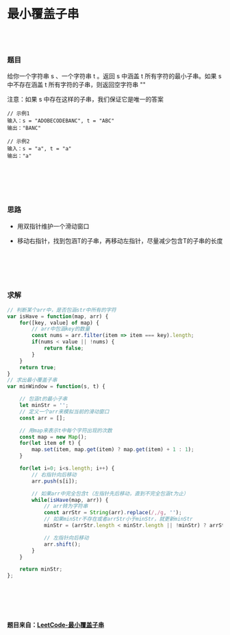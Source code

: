 # 最小覆盖子串

<br></br>

### 题目

给你一个字符串 s 、一个字符串 t 。返回 s 中涵盖 t 所有字符的最小子串。如果 s 中不存在涵盖 t 所有字符的子串，则返回空字符串 "" 

注意：如果 s 中存在这样的子串，我们保证它是唯一的答案

```
// 示例1
输入：s = "ADOBECODEBANC", t = "ABC"
输出："BANC"

// 示例2
输入：s = "a", t = "a"
输出："a"
```

<br></br>
<br></br>



### 思路

- 用双指针维护一个滑动窗口

- 移动右指针，找到包涵T的子串，再移动左指针，尽量减少包含T的子串的长度

<br></br>
<br></br>





### 求解

```javascript
// 判断某个arr中，是否包涵str中所有的字符
var isHave = function(map, arr) {
    for([key, value] of map) {
        // arr中包涵key的数量
        const nums = arr.filter(item => item === key).length;
        if(nums < value || !nums) {
            return false;
        }
    }
    return true;
}
// 求出最小覆盖子串
var minWindow = function(s, t) {

    // 包涵t的最小子串
    let minStr = '';
    // 定义一个arr来模拟当前的滑动窗口
    const arr = [];

    // 用map来表示t中每个字符出现的次数
    const map = new Map();
    for(let item of t) {
        map.set(item, map.get(item) ? map.get(item) + 1 : 1); 
    }

    for(let i=0; i<s.length; i++) {
        // 右指针向后移动
        arr.push(s[i]);

        // 如果arr中完全包含t（左指针先后移动，直到不完全包涵t为止）
        while(isHave(map, arr)) {
            // arr转为字符串
            const arrStr = String(arr).replace(/,/g, '');
            // 如果minStr不存在或者arrStr小于minStr，就更新minStr
            minStr = (arrStr.length < minStr.length || !minStr) ? arrStr : minStr;

            // 左指针向后移动
            arr.shift();
        }
    }

    return minStr;
};
```
<br></br>
<br></br>


**题目来自：[LeetCode-最小覆盖子串](https://leetcode-cn.com/problems/minimum-window-substring/)**
